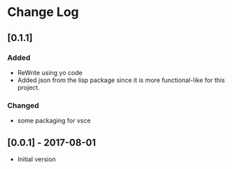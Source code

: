 # Change Log

<!-- ![](icon.png) -->

<!-- 
## Guiding Principles

- Changelogs are for humans, not machines. 
- There should be an entry for every single version.
- The same types of changes should be grouped.
- Versions and sections should be linkable.
- The latest version comes first.
- The release date of each versions is displayed.
- Mention whether you follow Semantic Versioning.

## Types of changes

- `Added` for new features.
- `Changed` for changes in existing functionality.
- `Deprecated` for soon-to-be removed features.
- `Removed` for now removed features.
- `Fixed` for any bug fixes.
- `Security` in case of vulnerabilities. 
-->

## [0.1.1]

### Added
- ReWrite using yo code
- Added json from the lisp package since it is more functional-like for this project.

### Changed
- some packaging for vsce 

## [0.0.1] - 2017-08-01
- Initial version